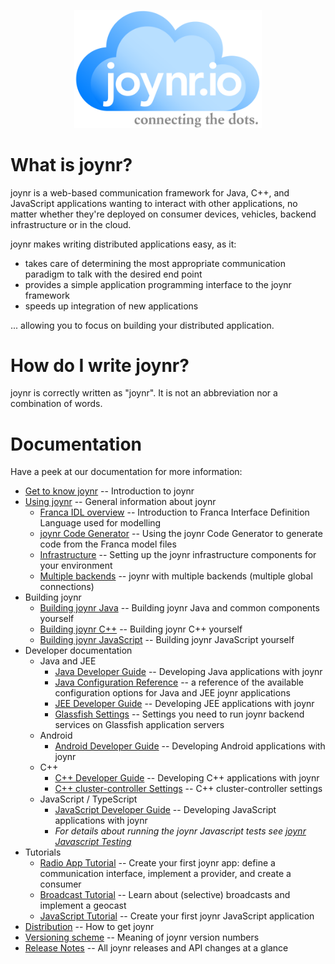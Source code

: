 <p align="center">
<img src="graphics/joynr-logo.png" alt="joynr" width="300"/>
</p>

# What is joynr?
joynr is a web-based communication framework for Java, C++, and JavaScript applications
wanting to interact with other applications, no matter whether they're deployed on consumer
devices, vehicles, backend infrastructure or in the cloud.

joynr makes writing distributed applications easy, as it:

* takes care of determining the most appropriate communication paradigm to talk with the desired
	end point
* provides a simple application programming interface to the joynr framework
* speeds up integration of new applications

... allowing you to focus on building your distributed application.

# How do I write joynr?
joynr is correctly written as "joynr". It is not an abbreviation nor a combination of words.

# Documentation
Have a peek at our documentation for more information:
* [Get to know joynr](wiki/Home.md) -- Introduction to joynr
* [Using joynr](wiki/using_joynr.md) -- General information about joynr
	* [Franca IDL overview](wiki/franca.md) -- Introduction to Franca Interface Definition Language
		used for modelling
	* [joynr Code Generator](wiki/generator.md) -- Using the joynr Code Generator to generate code
		from the Franca model files
	* [Infrastructure](wiki/infrastructure.md) -- Setting up the joynr infrastructure components for your environment
	* [Multiple backends](wiki/multiple-backends.md) -- joynr with multiple backends (multiple global connections)
* Building joynr
	* [Building joynr Java](wiki/java_building_joynr.md) -- Building joynr Java and common components
		yourself
	* [Building joynr C++](wiki/cpp_building_joynr.md) -- Building joynr C++ yourself
	* [Building joynr JavaScript](wiki/javascript_building_joynr.md) -- Building joynr JavaScript yourself
* Developer documentation
	* Java and JEE
		* [Java Developer Guide](wiki/java.md) -- Developing Java applications with joynr
		* [Java Configuration Reference](wiki/JavaSettings.md) -- a reference of the available
			configuration options for Java and JEE joynr applications
		* [JEE Developer Guide](wiki/jee.md) -- Developing JEE applications with joynr
		* [Glassfish Settings](wiki/Glassfish-settings.md) -- Settings you need to run joynr backend
			services on Glassfish application servers
	* Android
		* [Android Developer Guide](wiki/Android.md) -- Developing Android applications with joynr
	* C++
		* [C++ Developer Guide](wiki/cplusplus.md) -- Developing C++ applications with joynr
		* [C++ cluster-controller Settings](wiki/ClusterControllerSettings.md) -- C++ cluster-controller settings
	* JavaScript / TypeScript
		* [JavaScript Developer Guide](wiki/javascript.md) -- Developing JavaScript applications with joynr
        * *For details about running the joynr Javascript tests see [joynr Javascript Testing](javascript_testing.md)*
* Tutorials
	* [Radio App Tutorial](wiki/Tutorial.md) -- Create your first joynr app: define a communication
		interface, implement a provider, and create a consumer
	* [Broadcast Tutorial](wiki/Broadcast-Tutorial.md) -- Learn about (selective) broadcasts and
		implement a geocast
	* [JavaScript Tutorial](wiki/JavaScriptTutorial.md) -- Create your first joynr JavaScript application
* [Distribution](wiki/Distribution.md) -- How to get joynr
* [Versioning scheme](wiki/JoynrVersioning.md) -- Meaning of joynr version numbers
* [Release Notes](wiki/ReleaseNotes.md) -- All joynr releases and API changes at a glance


